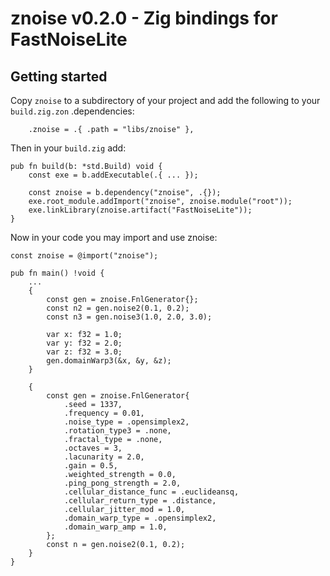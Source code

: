 # znoise v0.2.0 - Zig bindings for FastNoiseLite

## Getting started

Copy `znoise` to a subdirectory of your project and add the following to your `build.zig.zon` .dependencies:
```zig
    .znoise = .{ .path = "libs/znoise" },
```

Then in your `build.zig` add:

```zig
pub fn build(b: *std.Build) void {
    const exe = b.addExecutable(.{ ... });

    const znoise = b.dependency("znoise", .{});
    exe.root_module.addImport("znoise", znoise.module("root"));
    exe.linkLibrary(znoise.artifact("FastNoiseLite"));
}
```

Now in your code you may import and use znoise:

```zig
const znoise = @import("znoise");

pub fn main() !void {
    ...
    {
        const gen = znoise.FnlGenerator{};
        const n2 = gen.noise2(0.1, 0.2);
        const n3 = gen.noise3(1.0, 2.0, 3.0);

        var x: f32 = 1.0;
        var y: f32 = 2.0;
        var z: f32 = 3.0;
        gen.domainWarp3(&x, &y, &z);
    }

    {
        const gen = znoise.FnlGenerator{
            .seed = 1337,
            .frequency = 0.01,
            .noise_type = .opensimplex2,
            .rotation_type3 = .none,
            .fractal_type = .none,
            .octaves = 3,
            .lacunarity = 2.0,
            .gain = 0.5,
            .weighted_strength = 0.0,
            .ping_pong_strength = 2.0,
            .cellular_distance_func = .euclideansq,
            .cellular_return_type = .distance,
            .cellular_jitter_mod = 1.0,
            .domain_warp_type = .opensimplex2,
            .domain_warp_amp = 1.0,
        };
        const n = gen.noise2(0.1, 0.2);
    }
}
```

